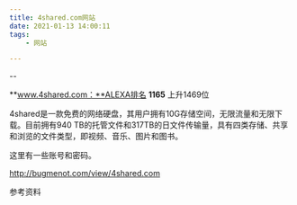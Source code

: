 ```yaml
---
title: 4shared.com网站
date: 2021-01-13 14:00:11
tags:
	- 网站

---
```


--

**www.4shared.com：**ALEXA排名 **1165** 上升1469位

4shared是一款免费的网络硬盘，其用户拥有10G存储空间，无限流量和无限下载。目前拥有940 TB的托管文件和317TB的日文件传输量，具有四类存储、共享和浏览的文件类型，即视频、音乐、图片和图书。

这里有一些账号和密码。

http://bugmenot.com/view/4shared.com



参考资料


